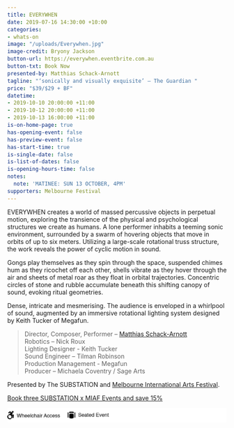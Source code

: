 ```yaml
---
title: EVERYWHEN
date: 2019-07-16 14:30:00 +10:00
categories:
- whats-on
image: "/uploads/Everywhen.jpg"
image-credit: Bryony Jackson
button-url: https://everywhen.eventbrite.com.au
button-txt: Book Now
presented-by: Matthias Schack-Arnott
tagline: "‘sonically and visually exquisite’ – The Guardian "
price: "$39/$29 + BF"
datetime:
- 2019-10-10 20:00:00 +11:00
- 2019-10-12 20:00:00 +11:00
- 2019-10-13 16:00:00 +11:00
is-on-home-page: true
has-opening-event: false
has-preview-event: false
has-start-time: true
is-single-date: false
is-list-of-dates: false
is-opening-hours-time: false
notes:
  note: 'MATINEE: SUN 13 OCTOBER, 4PM'
supporters: Melbourne Festival
---
```


EVERYWHEN creates a world of massed percussive objects in perpetual motion, exploring the transience of the physical and psychological structures we create as humans. 
A lone performer inhabits a teeming sonic environment, surrounded by a swarm of hovering objects that move in orbits of up to six meters. Utilizing a large-scale rotational truss structure, the work reveals the power of cyclic motion in sound.

Gongs play themselves as they spin through the space, suspended chimes hum as they ricochet off each other, shells vibrate as they hover through the air and sheets of metal roar as they float in orbital trajectories. Concentric circles of stone and rubble accumulate beneath this shifting canopy of sound, evoking ritual geometries. 

Dense, intricate and mesmerising. The audience is enveloped in a whirlpool of sound, augmented by an immersive rotational lighting system designed by Keith Tucker of Megafun. 


> Director, Composer, Performer – [Matthias Schack-Arnott](http://matthiasschackarnott.com) <br>
Robotics – Nick Roux <br>
Lighting Designer - Keith Tucker <br>
Sound Engineer – Tilman Robinson <br>
Production Management - Megafun <br>
Producer – Michaela Coventry / Sage Arts

Presented by The SUBSTATION and [Melbourne International Arts Festival](https://www.festival.melbourne/).


[Book three SUBSTATION x MIAF Events and save 15%](https://www.festival.melbourne/2019/info/packages-discounts/3plus-packages/)

![Access Icons  everywhen.png](/uploads/Access%20Icons%20%20everywhen.png)
